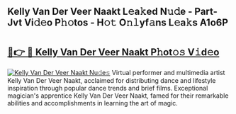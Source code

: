 ## Kelly Van Der Veer Naakt L𝚎a𝚔ed N𝚞𝚍e - Part-Jvt Vi𝚍𝚎o P𝚑𝚘tos - H𝚘𝚝 O𝚗𝚕yf𝚊ns L𝚎a𝚔s A1o6P

# <h2><a href="http://kf0j8q.oniu.top/?m=Kelly+Van+Der+Veer+Naakt">🔗👉 🔴 Kelly Van Der Veer Naakt P𝚑ot𝚘𝚜 V𝚒d𝚎o</a></h2>

[![Kelly Van Der Veer Naakt Nu𝚍e𝚜](https://i.imgur.com/0qMVB7G.gif)](http://kf0j8q.oniu.top/?m=Kelly+Van+Der+Veer+Naakt)
Virtual performer and multimedia artist Kelly Van Der Veer Naakt, acclaimed for distributing dance and lifestyle inspiration through popular dance trends and brief films. Exceptional magician's apprentice Kelly Van Der Veer Naakt, famed for their remarkable abilities and accomplishments in learning the art of magic.  
